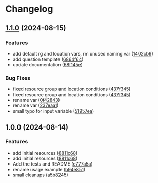 # Changelog

## [1.1.0](https://github.com/CloudNationHQ/terraform-azure-plan/compare/v1.0.0...v1.1.0) (2024-08-15)


### Features

* add default rg and location vars, rm unused naming var ([1402cb9](https://github.com/CloudNationHQ/terraform-azure-plan/commit/1402cb912253a50f1dd0cfeb6505dffc65a7e999))
* add question template ([6864f64](https://github.com/CloudNationHQ/terraform-azure-plan/commit/6864f643083c37d0211d40d1c694f1a7b1157f20))
* update documentation ([68f145e](https://github.com/CloudNationHQ/terraform-azure-plan/commit/68f145ee4596edd953f65cb482251b24226f948a))


### Bug Fixes

* fixed resource group and location conditions ([437f345](https://github.com/CloudNationHQ/terraform-azure-plan/commit/437f3451412d3073678d33e1108c751619ebf126))
* fixed resource group and location conditions ([437f345](https://github.com/CloudNationHQ/terraform-azure-plan/commit/437f3451412d3073678d33e1108c751619ebf126))
* rename var ([0f42843](https://github.com/CloudNationHQ/terraform-azure-plan/commit/0f42843060d977fc7442a9763ad5306579265dc4))
* rename var ([237eaa1](https://github.com/CloudNationHQ/terraform-azure-plan/commit/237eaa1cef072dfd14438cb0cf5c2d4c4095f1c0))
* small typo for input variable ([51957ea](https://github.com/CloudNationHQ/terraform-azure-plan/commit/51957ea438e9c249a3f9bc2d830d147eb330d207))

## 1.0.0 (2024-08-14)


### Features

* add initial resources ([8811c68](https://github.com/CloudNationHQ/terraform-azure-plan/commit/8811c6845c919f449cee98c61434bfef884c381a))
* add initial resources ([8811c68](https://github.com/CloudNationHQ/terraform-azure-plan/commit/8811c6845c919f449cee98c61434bfef884c381a))
* Add the tests and README ([e777a5a](https://github.com/CloudNationHQ/terraform-azure-plan/commit/e777a5ab1af64c16fb58b15557d7def43e5e0069))
* rename usage example ([b94e851](https://github.com/CloudNationHQ/terraform-azure-plan/commit/b94e8510580f435391a74b640008b8e6df47f957))
* small cleanups ([a5b8245](https://github.com/CloudNationHQ/terraform-azure-plan/commit/a5b8245b9af36d332a3f2eac147c3767fd296db1))

